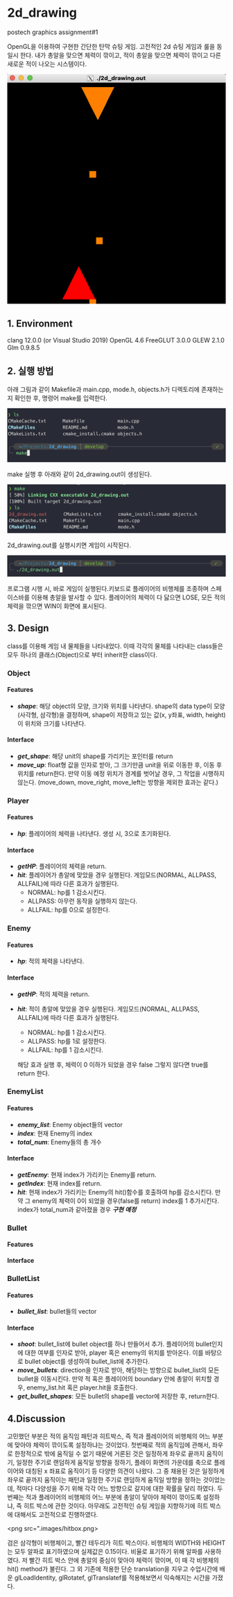 # 2d_drawing
postech graphics assignment#1

OpenGL을 이용하여 구현한 간단한 탄막 슈팅 게임. 고전적인 2d 슈팅 게임과 룰을 동일시 한다. 내가 총알을 맞으면 체력이 깎이고, 적이 총알을 맞으면 체력이 깎이고 다른 새로운 적이 나오는 시스템이다.

<img src=".images/playing_scene.png">

## 1. Environment
clang 12.0.0 (or Visual Studio 2019)
OpenGL 4.6
FreeGLUT 3.0.0
GLEW 2.1.0
Glm 0.9.8.5


## 2. 실행 방법
아래 그림과 같이 Makefile과 main.cpp, mode.h, objects.h가 디렉토리에 존재하는지 확인한 후, 명령어 make를 입력한다.

<img src=".images/make.png">

make 실행 후 아래와 같이 2d_drawing.out이 생성된다.

<img src=".images/after_make.png">

2d_drawing.out를 실행시키면 게임이 시작된다.

<img src=".images/execution.png">

프로그램 시행 시, 바로 게임이 실행된다.키보드로 플레이어의 비행체를 조종하며 스페이스바를 이용해 총알을 발사할 수 있다. 플레이어의 체력이 다 닳으면 LOSE, 모든 적의 체력을 깎으면 WIN이 화면에 표시된다.

## 3. Design
class를 이용해 게임 내 물체들을 나타내었다. 
이때 각각의 물체를 나타내는 class들은 모두 하나의 클래스(Object)으로 부터 inherit한 class이다.

### Object
#### Features
- ***shape***: 해당 object의 모양, 크기와 위치를 나타낸다. shape의 data type이 모양(사각형, 삼각형)을 결정하며, shape이 저장하고 있는 값(x, y좌표, width, height)이 위치와 크기를 나타낸다. 
#### Interface
- ***get_shape***: 해당 unit의 shape를 가리키는 포인터를 return
- ***move_up***: float형 값을 인자로 받아, 그 크기만큼 unit을 위로 이동한 후, 이동 후 위치를 return한다. 만약 이동 예정 위치가 경계를 벗어날 경우, 그 작업을 시행하지 않는다. (move_down, move_right, move_left는 방향을 제외한 효과는 같다.)

### Player
#### Features
- ***hp***: 플레이어의 체력을 나타낸다. 생성 시, 3으로 초기화된다.
#### Interface
- ***getHP***: 플레이어의 체력을 return.
- ***hit***: 플레이어가 총알에 맞았을 경우 실행된다. 게임모드(NORMAL, ALLPASS, ALLFAIL)에 따라 다른 효과가 실행된다. 
  - NORMAL: hp를 1 감소시킨다.
  - ALLPASS: 아무런 동작을 실행하지 않는다.
  - ALLFAIL: hp를 0으로 설정한다. 

### Enemy
#### Features
- ***hp***: 적의 체력을 나타낸다.
#### Interface
- ***getHP***: 적의 체력을 return.
- ***hit***: 적이 총알에 맞았을 경우 실행된다. 게임모드(NORMAL, ALLPASS, ALLFAIL)에 따라 다른 효과가 실행된다. 
  - NORMAL: hp를 1 감소시킨다.
  - ALLPASS: hp를 1로 설정한다.
  - ALLFAIL: hp를 1 감소시킨다.
   
  해당 효과 실행 후, 체력이 0 이하가 되었을 경우 false 그렇지 않다면 true를 return 한다.
  
### EnemyList
#### Features
- ***enemy_list***: Enemy object들의 vector
- ***index***: 현재 Enemy의 index
- ***total_num***: Enemy들의 총 개수
#### Interface
- ***getEnemy***: 현재 index가 가리키는 Enemy를 return.
- ***getIndex***: 현재 index를 return.
- ***hit***: 현재 index가 가리키는 Enemy의 hit()함수를 호출하여 hp를 감소시킨다. 만약 그 enemy의 체력이 0이 되었을 경우(false를 return) index를 1 추가시킨다. index가 total_num과 같아졌을 경우 ***구현 예정***

### Bullet
#### Features
#### Interface

### BulletList
#### Features
- ***bullet_list***: bullet들의 vector
#### Interface
- ***shoot***: bullet_list에 bullet object를 하나 만들어서 추가. 플레이어의 bullet인지에 대한 여부를 인자로 받아, player 혹은 enemy의 위치를 받아온다. 이를 바탕으로 bullet object를 생성하여 bullet_list에 추가한다.
- ***move_bullets***: direction을 인자로 받아, 해당하는 방향으로 bullet_list의 모든 bullet을 이동시킨다. 만약 적 혹은 플레이어의 boundary 안에 총알이 위치할 경우, enemy_list.hit 혹은 player.hit을 호출한다.
- ***get_bullet_shapes***: 모든 bullet의 shape를 vector에 저장한 후, return한다.

## 4.Discussion

고민했던 부분은 적의 움직임 패턴과 히트박스, 즉 적과 플레이어의 비행체의 어느 부분에 맞아야 체력이 깎이도록 설정하냐는 것이었다.
첫번째로 적의 움직임에 관해서, 좌우로 한정적으로 밖에 움직일 수 없기 때문에 거론된 것은 일정하게 좌우로 끝까지 움직이기, 일정한 주기로 랜덤하게 움직일 방향을 정하기, 플레이 화면의 가운데를 축으로 플레이어와 대칭된 x 좌표로 움직이기 등 다양한 의견이 나왔다. 그 중 채용된 것은 일정하게 좌우로 끝까지 움직이는 패턴과 일정한 주기로 랜덤하게 움직일 방향을 정하는 것이었는데, 적마다 다양성을 주기 위해 각각 어느 방향으로 갈지에 대한 확률을 달리 하였다.
두 번째는 적과 플레이어의 비행체의 어느 부분에 총알이 닿아야 체력이 깎이도록 설정하냐, 즉 히트 박스에 관한 것이다. 아무래도 고전적인 슈팅 게임을 지향하기에 히트 박스에 대해서도 고전적으로 진행하였다.

<png src=".images/hitbox.png>

검은 삼각형이 비행체이고, 빨간 테두리가 히트 박스이다. 비행체의 WIDTH와 HEIGHT는 모두 알파로 표기하였으며 실제값은 0.15이다. 비율로 표기하기 위해 알파를 사용하였다. 저 빨간 히트 박스 안에 총알의 중심이 맞아야 체력이 깎이며, 이 때 각 비행체의 hit() method가 불린다.
그 외 기존에 적용한 단순 translation을 지우고 수업시간에 배운 glLoadIdentity, glRotatef, glTranslatef를 적용해보면서 익숙해지는 시간을 가졌다.

